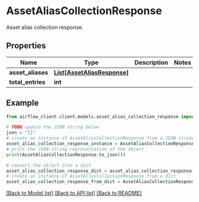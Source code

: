 # AssetAliasCollectionResponse

Asset alias collection response.

## Properties

Name | Type | Description | Notes
------------ | ------------- | ------------- | -------------
**asset_aliases** | [**List[AssetAliasResponse]**](AssetAliasResponse.md) |  | 
**total_entries** | **int** |  | 

## Example

```python
from airflow_client.client.models.asset_alias_collection_response import AssetAliasCollectionResponse

# TODO update the JSON string below
json = "{}"
# create an instance of AssetAliasCollectionResponse from a JSON string
asset_alias_collection_response_instance = AssetAliasCollectionResponse.from_json(json)
# print the JSON string representation of the object
print(AssetAliasCollectionResponse.to_json())

# convert the object into a dict
asset_alias_collection_response_dict = asset_alias_collection_response_instance.to_dict()
# create an instance of AssetAliasCollectionResponse from a dict
asset_alias_collection_response_from_dict = AssetAliasCollectionResponse.from_dict(asset_alias_collection_response_dict)
```
[[Back to Model list]](../README.md#documentation-for-models) [[Back to API list]](../README.md#documentation-for-api-endpoints) [[Back to README]](../README.md)


